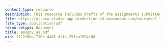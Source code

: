```yaml
---
content_type: resource
description: This resource includes drafts of the assignments submitted by the student.
file: https://ol-ocw-studio-app-production.s3.amazonaws.com/courses/7-349-biological-computing-at-the-crossroads-of-engineering-and-science-spring-2005/f112f0da710e4445df4e25fca1594c80_assgn2_as.pdf
file_type: application/pdf
resourcetype: Document
title: assgn2_as.pdf
uid: f112f0da-710e-4445-df4e-25fca1594c80
---
```

